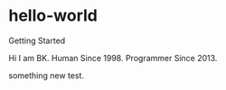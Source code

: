 # hello-world
Getting Started

Hi I am BK.
Human Since 1998.
Programmer Since 2013.

something new test.
